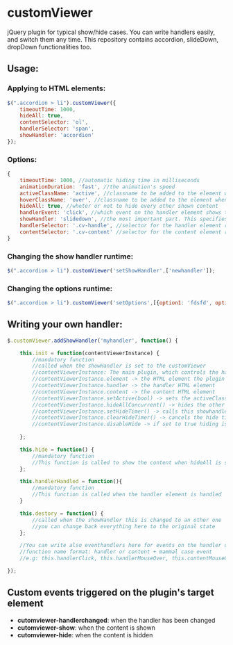 customViewer
============

jQuery plugin for typical show/hide cases. You can write handlers easily, and switch them any time. This repository contains accordion, slideDown, dropDown functionalities too.

## Usage: 
### Applying to HTML elements:

```javascript
$(".accordion > li").customViewer({
	timeoutTime: 1000,
	hideAll: true,
	contentSelector: 'ol',
	handlerSelector: 'span',
	showHandler: 'accordion'
});
```

### Options:

```javascript
{
	timeoutTime: 1000, //automatic hiding time in milliseconds
	animationDuration: 'fast', //the animation's speed
	activeClassName: 'active', //classname to be added to the element when showed
	hoverClassName: 'over', //classname to be added to the element when the mouse is over
	hideAll: true, //wheter or not to hide every other shown content
	handlerEvent: 'click', //which event on the handler element shows the content
	showHandler: 'slidedown', //the most important part. This specifies the showHandler. possible values: null/accordion/dropdown/slidedown
	handlerSelector: '.cv-handle', //selector for the handler element relative to the parent.
	contentSelector: '.cv-content' //selector for the content element relative to the parent.
}
```

### Changing the show handler runtime:

```javascript
$(".accordion > li").customViewer('setShowHandler',['newhandler']);
```

### Changing the options runtime:

```javascript
$(".accordion > li").customViewer('setOptions',[{option1: 'fdsfd', option2: 'fsdfds'}]);
```

## Writing your own handler:

```javascript
$.customViewer.addShowHandler('myhandler', function() {

	this.init = function(contentViewerInstance) {
		//mandatory function
		//called when the showHandler is set to the customViewer
		//contentViewerInstance: The main plugin, which controls the handler
		//contentViewerInstance.element -> the HTML element the plugin is applied to
		//contentViewerInstance.handler -> the handler HTML element
		//contentViewerInstance.content -> the content HTML element
		//contentViewerInstance.setActive(bool) -> sets the activeClassName and fire events
		//contentViewerInstance.hideAllConcurrent() -> hides the other instances if hidAll option is true
		//contentViewerInstance.setHideTimer() -> calls this showhandlers hide() function after options.timeoutTime
		//contentViewerInstance.clearHideTimer() -> cancels the hide timer.
		//contentViewerInstance.disableHide -> if set to true hiding is disabled (you must handle it in your showHandler)
		
	};

	this.hide = function() {
		//mandatory function
		//This function is called to show the content when hideAll is set to true
	};

	this.handlerHandled = function(){
		//mandatory function
		//This function is called when the handler element is handled
	}

	this.destory = function() {
		//called when the showHandler this is changed to an other one
		//you can change back everything here to the original state
	};

	//You can write also eventhandlers here for events on the handler or the content element
	//function name format: handler or content + mammal case event
	//e.g: this.handlerClick, this.handlerMouseOver, this.contentMouseOut...

});
```

## Custom events triggered on the plugin's target element

* __cutomviewer-handlerchanged__: when the handler has been changed
* __cutomviewer-show__: when the content is shown
* __cutomviewer-hide__: when the content is hidden

